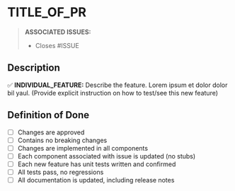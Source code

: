 <!-- LOOK BELOW THIS TEMPLATE FOR A PATCH TEMPLATE -->

TITLE_OF_PR
===========

<!-- THIS IS A HINT FOR HOW TO SUCCESSFULLY USE THIS TEMPLATE, -->
<!-- YOU CAN DELETE OR LEAVE THIS COMMENT, IT WON'T BE RENDERED REGARDLESS -->

> **ASSOCIATED ISSUES:**
>
> <!-- WHEN YOU USE A # WHILE EDITING A TEXT BOX ON GITHUB.COM, -->
> <!-- A BOX WILL APPEAR THAT YOU CAN USE TO FIND ISSUES BY THEIR -->
> <!-- DESCRIPTION, USE THIS TO GET THE ISSUES YOU'RE LOOKING FOR -->
>
> <!-- ALSO NOTE THE 'CLOSES' KEYWORD, THIS WILL MAKE IT SO THAT -->
> <!-- WHEN THIS PR IS MERGED, THAT ISSUE WILL BE CLOSED BY THIS PR -->
> 
> - Closes #ISSUE

Description
-----------

<!-- IF YOU WANT TO USE EMOJIS, START BY TYPING : -->
<!-- A BOX WILL APPEAR AND YOU JUST NEED TO CONTINUE TYPING TO -->
<!-- SEARCH FOR THE EMOJI BY ITS NAME -->

<!-- DON'T FORGET TO INCLUDE EXPLICIT INSTRUCTIONS FOR HOW TO RECREATE FEATURE -->

✅ **INDIVIDUAL_FEATURE:** Describe the feature. Lorem ipsum et dolor dolor bil yaul. (Provide explicit instruction on how to test/see this new feature)

Definition of Done
------------------

<!-- THESE ARE CHECKBOXES, * [ ] IS UNCHECKED AND * [x] IS CHECKED -->

* [ ] Changes are approved
* [ ] Contains no breaking changes
* [ ] Changes are implemented in all components
* [ ] Each component associated with issue is updated (no stubs)
* [ ] Each new feature has unit tests written and confirmed
* [ ] All tests pass, no regressions
* [ ] All documentation is updated, including release notes

<!-- PATCH TEMPLATE BELOW, REMOVE ABOVE AND THIS COMMENT PAIR TO USE

🔨 PATCH: QUICK_DESCRIPTION
===========

Old State
-----------

DESCRIBE THE PROBLEM BEFORE THE PATCH

New State
-----------

DESCRIBE THE SOLUTION AFTER THE PATCH

Definition of Done (pertinent to patch)
------------------

* [ ] Contains no breaking changes
* [ ] Changes are implemented in all components
* [ ] Each component associated with issue is updated (no stubs)
* [ ] All tests pass, no regressions
* [ ] All documentation is updated, including release notes

-->